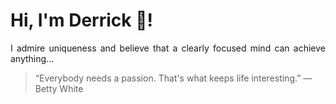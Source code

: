 # Hi, I'm Derrick 👋!
<p align="justify">I admire uniqueness and believe that a clearly focused mind can achieve anything...</p> 
<!-- #quote-start -->
<blockquote>&ldquo;Everybody needs a passion. That's what keeps life interesting.&rdquo; &mdash; <footer>Betty White</footer></blockquote>
<!-- #quote-end -->
